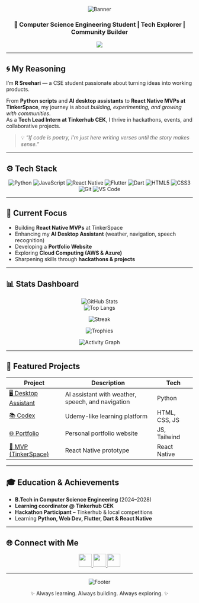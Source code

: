 <!-- HERO SECTION -->
<div align="center">
  
  ![Banner](https://capsule-render.vercel.app/api?type=waving&color=36BCF7&height=200&section=header&text=R%20Sreehari&fontSize=40&fontColor=fff&animation=fadeIn&fontAlignY=35)
  
  <h3>🚀 Computer Science Engineering Student | Tech Explorer | Community Builder</h3>
  
  <img src="https://readme-typing-svg.herokuapp.com?size=20&duration=4000&color=36BCF7&center=true&vCenter=true&width=500&lines=Coding+Ideas+into+Reality;Exploring+Cloud+and+Mobile+Apps;Building+Communities;Hackathon+Learner+%26+Doer"/>
</div>

---

## 🌀 My Reasoning  

I’m **R Sreehari** — a CSE student passionate about turning ideas into working products.  

From **Python scripts** and **AI desktop assistants** to **React Native MVPs at TinkerSpace**, my journey is about *building, experimenting, and growing with communities*.  
As a **Tech Lead Intern at Tinkerhub CEK**, I thrive in hackathons, events, and collaborative projects.  

> 💡 *“If code is poetry, I’m just here writing verses until the story makes sense.”*  

---

## ⚙️ Tech Stack  

<div align="center">

![Python](https://img.shields.io/badge/Python-3776AB?style=for-the-badge&logo=python&logoColor=white)
![JavaScript](https://img.shields.io/badge/JavaScript-F7DF1E?style=for-the-badge&logo=javascript&logoColor=black)
![React Native](https://img.shields.io/badge/React_Native-20232A?style=for-the-badge&logo=react&logoColor=61DAFB)
![Flutter](https://img.shields.io/badge/Flutter-02569B?style=for-the-badge&logo=flutter&logoColor=white)
![Dart](https://img.shields.io/badge/Dart-0175C2?style=for-the-badge&logo=dart&logoColor=white)
![HTML5](https://img.shields.io/badge/HTML5-E34F26?style=for-the-badge&logo=html5&logoColor=white)
![CSS3](https://img.shields.io/badge/CSS3-1572B6?style=for-the-badge&logo=css3&logoColor=white)
![Git](https://img.shields.io/badge/Git-F05032?style=for-the-badge&logo=git&logoColor=white)
![VS Code](https://img.shields.io/badge/VS%20Code-0078D4?style=for-the-badge&logo=visual-studio-code&logoColor=white)

</div>

---

## 🚀 Current Focus  

- Building **React Native MVPs** at TinkerSpace  
- Enhancing my **AI Desktop Assistant** (weather, navigation, speech recognition)  
- Developing a **Portfolio Website**  
- Exploring **Cloud Computing (AWS & Azure)**  
- Sharpening skills through **hackathons & projects**  

---

## 📊 Stats Dashboard  

<div align="center">

![GitHub Stats](https://github-readme-stats.vercel.app/api?username=rsreehari&show_icons=true&theme=radical&hide_border=false&border_radius=10)  
![Top Langs](https://github-readme-stats.vercel.app/api/top-langs/?username=rsreehari&layout=compact&theme=radical&hide_border=false&border_radius=10)  

![Streak](https://streak-stats.demolab.com?user=rsreehari&theme=radical&hide_border=false&border_radius=10)  

![Trophies](https://github-profile-trophy.vercel.app/?username=rsreehari&theme=radical&no-frame=true&row=1&margin-w=10&margin-h=10)  

![Activity Graph](https://github-readme-activity-graph.vercel.app/graph?username=rsreehari&theme=react-dark&bg_color=0d1117&color=36BCF7&line=36BCF7&point=FFFFFF&hide_border=true)  

</div>

---

## 🌟 Featured Projects  

<div align="center">

| Project | Description | Tech |
|---------|-------------|------|
| [🖥 Desktop Assistant](https://github.com/rsreehari) | AI assistant with weather, speech, and navigation | Python |
| [📚 Codex](https://github.com/rsreehari) | Udemy-like learning platform | HTML, CSS, JS |
| [🌐 Portfolio](https://github.com/rsreehari) | Personal portfolio website | JS, Tailwind |
| [📱 MVP (TinkerSpace)](https://github.com/rsreehari) | React Native prototype | React Native |

</div>

---

## 🎓 Education & Achievements  

- **B.Tech in Computer Science Engineering** (2024–2028)  
- **Learning coordinator @ Tinkerhub CEK**  
- **Hackathon Participant** – Tinkerhub & local competitions  
- Learning **Python, Web Dev, Flutter, Dart & React Native**  

---

## 🌐 Connect with Me  

<div align="center">
  <a href="mailto:rsreehari091@gmail.com">
    <img src="https://img.shields.io/badge/Gmail-D14836?style=for-the-badge&logo=gmail&logoColor=white" height="35"/>
  </a>
  <a href="https://www.linkedin.com/in/rsreehari0">
    <img src="https://img.shields.io/badge/LinkedIn-0077B5?style=for-the-badge&logo=linkedin&logoColor=white" height="35"/>
  </a>
  <a href="https://www.instagram.com/_r_sreehari">
    <img src="https://img.shields.io/badge/Instagram-E4405F?style=for-the-badge&logo=instagram&logoColor=white" height="35"/>
  </a>
</div>

---

<div align="center">

![Footer](https://capsule-render.vercel.app/api?type=waving&color=36BCF7&height=100&section=footer)

✨ Always learning. Always building. Always exploring. ✨  

</div>
